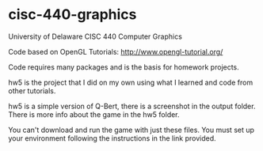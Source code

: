 # cisc-440-graphics
University of Delaware CISC 440 Computer Graphics


Code based on OpenGL Tutorials:  http://www.opengl-tutorial.org/

Code requires many packages and is the basis for homework projects.

hw5 is the project that I did on my own using what I learned and code from other 
tutorials. 

hw5 is a simple version of Q-Bert, there is a screenshot in the output folder.
There is more info about the game in the hw5 folder.

You can't download and run the game with just these files.
You must set up your environment following the instructions in the link provided.
